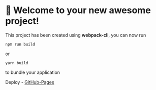 # 🚀 Welcome to your new awesome project!

This project has been created using **webpack-cli**, you can now run

```
npm run build
```

or

```
yarn build
```

to bundle your application

Deploy - [GitHub-Pages](https://perseus-sergey.github.io/My-cv/)
